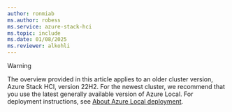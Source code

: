```yaml
---
author: ronmiab
ms.author: robess
ms.service: azure-stack-hci
ms.topic: include
ms.date: 01/08/2025
ms.reviewer: alkohli
---
```


> [!WARNING]
> The overview provided in this article applies to an older cluster version, Azure Stack HCI, version 22H2. For the newest cluster, we recommend that you use the latest generally available version of Azure Local. For deployment instructions, see [About Azure Local deployment](../deploy/deployment-introduction.md).
